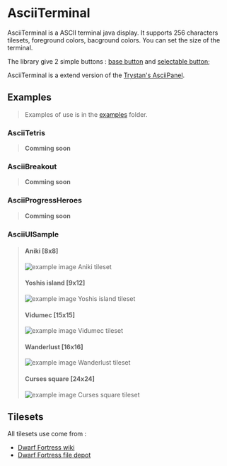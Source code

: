 # AsciiTerminal

AsciiTerminal is a ASCII terminal java display. It supports 256 characters tilesets, foreground colors, bacground colors.
You can set the size of the terminal.

The library give 2 simple buttons : [base button](https://github.com/julianmaster/AsciiTerminal/blob/master/src/ui/AsciiTerminalButton.java) and [selectable button](https://github.com/julianmaster/AsciiTerminal/blob/master/src/ui/AsciiSelectableTerminalButton.java); 

AsciiTerminal is a extend version of the [Trystan's AsciiPanel](https://github.com/trystan/AsciiPanel).

## Examples

> Examples of use is in the [examples](https://github.com/julianmaster/AsciiTerminal/tree/master/src/examples) folder.

### AsciiTetris

> **Comming soon**

### AsciiBreakout

> **Comming soon**

### AsciiProgressHeroes

> **Comming soon**

### AsciiUISample

> #### Aniki [8x8]
> ![example image Aniki tileset](https://raw.github.com/julianmaster/AsciiTerminal/master/readme-media/screenshot-1.png)
> 
> #### Yoshis island [9x12]
> ![example image Yoshis island tileset](https://raw.github.com/julianmaster/AsciiTerminal/master/readme-media/screenshot-2.png)
> 
> #### Vidumec [15x15]
> ![example image Vidumec tileset](https://raw.github.com/julianmaster/AsciiTerminal/master/readme-media/screenshot-3.png)
> 
> #### Wanderlust [16x16]
> ![example image Wanderlust tileset](https://raw.github.com/julianmaster/AsciiTerminal/master/readme-media/screenshot-4.png)
> 
> #### Curses square [24x24]
> ![example image Curses square tileset](https://raw.github.com/julianmaster/AsciiTerminal/master/readme-media/screenshot-5.png)

## Tilesets

All tilesets use come from :
* [Dwarf Fortress wiki](http://dwarffortresswiki.org/Tileset_repository)
* [Dwarf Fortress file depot](http://dffd.bay12games.com/category.php?id=16)
